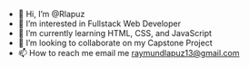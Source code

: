 - 👋 Hi, I’m @Rlapuz
- 👀 I’m interested in Fullstack Web Developer
- 🌱 I’m currently learning HTML, CSS, and JavaScript
- 💞️ I’m looking to collaborate on my Capstone Project
- 📫 How to reach me email me raymundlapuz13@gmail.com

<!---
Rlapuz/Rlapuz is a ✨ special ✨ repository because its `README.md` (this file) appears on your GitHub profile.
You can click the Preview link to take a look at your changes.
--->
